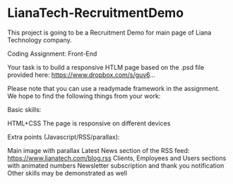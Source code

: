 # LianaTech-RecruitmentDemo
This project is going to be a Recruitment Demo for main page of Liana Technology company.

Coding Assignment: Front-End

Your task is to build a responsive HTLM page based on the .psd file provided here: https://www.dropbox.com/s/guv6...

Please note that you can use a readymade framework in the assignment. We hope to find the following things from your work:

Basic skills:

HTML+CSS
The page is responsive on different devices

Extra points (Javascript/RSS/parallax):

Main image with parallax Latest News section of the RSS feed: https://www.lianatech.com/blog.rss
Clients, Employees and Users sections with animated numbers
Newsletter subscription and thank you notification
Other skills may be demonstrated as well

